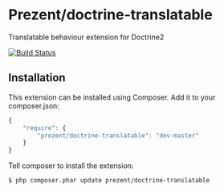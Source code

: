 Prezent/doctrine-translatable
=============================

Translatable behaviour extension for Doctrine2

[![Build Status](https://travis-ci.org/Prezent/doctrine-translatable.png?branch=master)](https://travis-ci.org/Prezent/doctrine-translatable)


## Installation

This extension can be installed using Composer. Add it to your composer.json:

```js
{
    "require": {
        "prezent/doctrine-translatable": "dev-master"
    }
}
```

Tell composer to install the extension:

```bash
$ php composer.phar update prezent/doctrine-translatable
```
